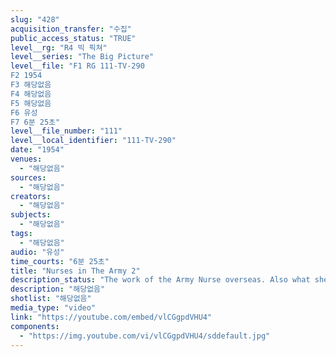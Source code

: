 ```yaml
---
slug: "428"
acquisition_transfer: "수집"
public_access_status: "TRUE"
level__rg: "R4 빅 픽쳐"
level__series: "The Big Picture"
level__file: "F1 RG 111-TV-290
F2 1954
F3 해당없음
F4 해당없음
F5 해당없음
F6 유성
F7 6분 25초"
level__file_number: "111"
level__local_identifier: "111-TV-290"
date: "1954"
venues: 
  - "해당없음"
sources: 
  - "해당없음"
creators: 
  - "해당없음"
subjects: 
  - "해당없음"
tags: 
  - "해당없음"
audio: "유성"
time_courts: "6분 25초"
title: "Nurses in The Army 2"
description_status: "The work of the Army Nurse overseas. Also what she thinks and feels and how she spends her leisure time."
description: "해당없음"
shotlist: "해당없음"
media_type: "video"
link: "https://youtube.com/embed/vlCGgpdVHU4"
components: 
  - "https://img.youtube.com/vi/vlCGgpdVHU4/sddefault.jpg"
---
```

